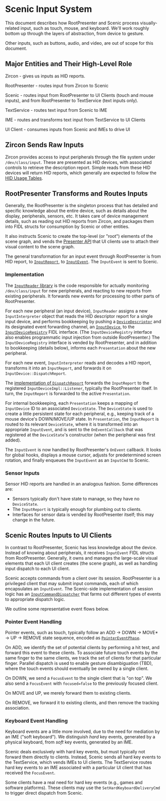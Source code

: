 # Scenic Input System

This document describes how RootPresenter and Scenic process visually-related
input, such as touch, mouse, and keyboard. We'll work roughly bottom up through
the layers of abstraction, from device to gesture.

Other inputs, such as buttons, audio, and video, are out of scope for this
document.

## Major Entities and Their High-Level Role

Zircon - gives us inputs as HID reports.

RootPresenter - routes input from Zircon to Scenic

Scenic - routes input from RootPresenter to UI Clients (touch and mouse inputs),
and from RootPresenter to TextService (text inputs only).

TextService - routes text input from Scenic to IME

IME - routes and transforms text input from TextService to UI Clients

UI Client - consumes inputs from Scenic and IMEs to drive UI

## Zircon Sends Raw Inputs

Zircon provides access to input peripherals through the file system under
`/dev/class/input`. These are presented as HID devices, with associated controls
to retrieve the description report. Simple reads from these HID devices will
return HID reports, which generally are expected to follow the
[HID Usage Tables](https://www.usb.org/document-library/hid-usage-tables-112).

## RootPresenter Transforms and Routes Inputs

Generally, the RootPresenter is the singleton process that has detailed and
specific knowledge about the entire device, such as details about the display,
peripherals, sensors, etc. It takes care of device management details, such as
reading out HID reports from Zircon, and packages them into FIDL structs for
consumption by Scenic or other entities.

It also instructs Scenic to create the top-level (or "root") elements of the
scene graph, and vends the
[Presenter API](https://fuchsia.googlesource.com/fuchsia/+/master/garnet/public/fidl/fuchsia.ui.policy/presenter.fidl)
that UI clients use to attach their visual content to the scene graph.

The general transformation for an input event through RootPresenter is from HID
report, to
[`InputReport`](https://fuchsia.googlesource.com/fuchsia/+/master/garnet/public/fidl/fuchsia.ui.input/input_reports.fidl),
to
[`InputEvent`](https://fuchsia.googlesource.com/fuchsia/+/master/garnet/public/fidl/fuchsia.ui.input/input_events.fidl).
The `InputEvent` is sent to Scenic.

### Implementation

The
[`InputReader` library](https://fuchsia.googlesource.com/fuchsia/+/master/garnet/bin/ui/input_reader/)
is the code responsible for actually monitoring `/dev/class/input` for new
peripherals, and reacting to new reports from existing peripherals. It forwards
new events for processing to other parts of RootPresenter.

For each new peripheral (an input device), `InputReader` assigns a new
`InputInterpreter` object that reads the HID descriptor report for a single
input device, and performs bookkeeping by pushing a
[`DeviceDescriptor`](https://fuchsia.googlesource.com/fuchsia/+/master/garnet/public/fidl/fuchsia.ui.input/input_reports.fidl)
and its designated event forwarding channel, an
[`InputDevice`](https://fuchsia.googlesource.com/fuchsia/+/master/garnet/public/fidl/fuchsia.ui.input/input_device_registry.fidl#17),
to the
[`InputDeviceRegistry`](https://fuchsia.googlesource.com/fuchsia/+/master/garnet/public/fidl/fuchsia.ui.input/input_device_registry.fidl#12)
FIDL interface. (The `InputDeviceRegistry` interface also enables programmatic
input injection from outside RootPresenter.) The `InputDeviceRegistry` interface
is vended by RootPresenter, and in addition to bookkeeping (details below),
informs each `Presentation` about the new peripheral.

For each new event, `InputInterpreter` reads and decodes a HID report,
transforms it into an `InputReport`, and forwards it on
`InputDevice::DispatchReport`.

The
[implementation of `DispatchReport`](https://fuchsia.googlesource.com/fuchsia/+/master/garnet/public/lib/ui/input/input_device_impl.h)
forwards the `InputReport` to the registered `InputDeviceImpl::Listener`,
typically the RootPresenter itself. In turn, the `InputReport` is forwarded to
the active `Presentation`.

For internal bookkeeping, each `Presentation` keeps a mapping of `InputDevice`
ID to an associated `DeviceState`. The `DeviceState` is used to create a little
persistent state for each peripheral, e.g., keeping track of a mouse device's
DOWN/MOVE/UP state. In `Presentation`, the `InputReport` is routed to its
relevant `DeviceState`, where it is transformed into an appropriate
`InputEvent`, and is sent to the `OnEventCallback` that was registered at the
`DeviceState`'s constructor (when the peripheral was first added).

The `InputEvent` is now handled by RootPresenter's `OnEvent` callback. It looks
for global hooks, displays a mouse cursor, adjusts for predetermined screen
rotation, and finally enqueues the `InputEvent` as an `InputCmd` to Scenic.

### Sensor Inputs

Sensor HID reports are handled in an analogous fashion. Some differences are:

*   Sensors typically don't have state to manage, so they have no `DeviceState`.
*   The `InputReport` is typically enough for plumbing out to clients.
*   Interfaces for sensor data is vended by RootPresenter itself; this may
    change in the future.

## Scenic Routes Inputs to UI Clients

In contrast to RootPresenter, Scenic has less knowledge about the device.
Instead of knowing about peripherals, it receives `InputEvent` FIDL structs from
RootPresenter. Generally, it owns and manages the large-scale visual elements
that each UI client creates (the scene graph), as well as handling input
dispatch to each UI client.

Scenic accepts commands from a client over its session. RootPresenter is a
privileged client that may submit input commands, each of which encapsulates an
`InputEvent`. The Scenic-side implementation of session logic has an
[`InputCommandDispatcher`](https://fuchsia.googlesource.com/fuchsia/+/master/garnet/lib/ui/input/input_system.h)
that farms out different types of events to appropriate dispatch logic.

We outline some representative event flows below.

### Pointer Event Handling

Pointer events, such as touch, typically follow an ADD &rarr; DOWN &rarr; MOVE\*
&rarr; UP &rarr; REMOVE state sequence, encoded as
[`PointerEventPhase`](https://fuchsia.googlesource.com/fuchsia/+/master/garnet/public/fidl/fuchsia.ui.input/input_events.fidl).

On ADD, we identify the set of potential clients by performing a hit test, and
forward this event to these clients. To associate future touch events by the
same finger to the same clients, we track the set of clients for that particular
finger. Parallel dispatch is used to enable gesture disambiguation (TBD), where
the touch events should eventually be owned by a single client.

On DOWN, we send a `FocusEvent` to the single client that is "on top". We also
send a `FocusEvent` with `focused=false` to the previously focused client.

On MOVE and UP, we merely forward them to existing clients.

On REMOVE, we forward it to existing clients, and then remove the tracking
association.

### Keyboard Event Handling

Keyboard events are a little more involved, due to the need for mediation by an
IME ("soft keyboard"). We distinguish *hard* key events, generated by a physical
keyboard, from *soft* key events, generated by an IME.

Scenic deals exclusively with hard key events, but must typically not forward
them directly to clients. Instead, Scenic sends all hard key events to the
TextService, which vends IMEs to UI clients. The TextService routes hard key
events to an IME associated with a particular UI client that has received the
`FocusEvent`.

Some clients have a real need for hard key events (e.g., games and software
platforms). These clients may use the `SetHardKeyboardDeliveryCmd` to trigger
direct dispatch from Scenic.
